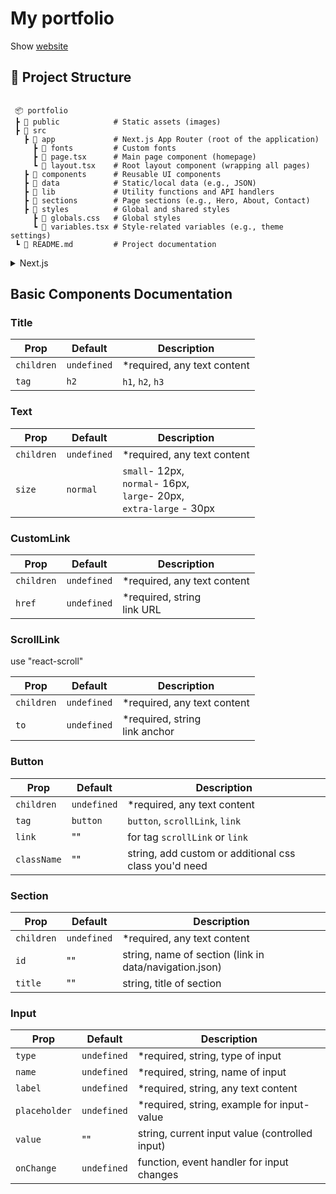 # My portfolio

Show [website](https://kuznietsova.org/)

## 📁 Project Structure


```plaintext

 📦 portfolio
 ┣ 📂 public            # Static assets (images)
 ┣ 📂 src
   ┣ 📂 app             # Next.js App Router (root of the application)
     ┣ 📂 fonts         # Custom fonts
     ┣ 📜 page.tsx      # Main page component (homepage)
     ┗ 📜 layout.tsx    # Root layout component (wrapping all pages)
   ┣ 📂 components      # Reusable UI components
   ┣ 📂 data            # Static/local data (e.g., JSON)
   ┣ 📂 lib             # Utility functions and API handlers
   ┣ 📂 sections        # Page sections (e.g., Hero, About, Contact)
   ┣ 📂 styles          # Global and shared styles
     ┣ 📜 globals.css   # Global styles
     ┗ 📜 variables.tsx # Style-related variables (e.g., theme settings)
 ┗ 📜 README.md         # Project documentation
```

 
<details>
  <summary>Next.js</summary>
This is a [Next.js](https://nextjs.org) project bootstrapped with [`create-next-app`](https://nextjs.org/docs/app/api-reference/cli/create-next-app).


## Structure of project
- About me
- Skills
- Projects
- Contacts

## Getting Started

First, run the development server:

```bash
npm run dev
# or
yarn dev
# or
pnpm dev
# or
bun dev
```

Open [http://localhost:3000](http://localhost:3000) with your browser to see the result.

You can start editing the page by modifying `app/page.tsx`. The page auto-updates as you edit the file.

This project uses [`next/font`](https://nextjs.org/docs/app/building-your-application/optimizing/fonts) to automatically optimize and load [Geist](https://vercel.com/font), a new font family for Vercel.

## Learn More

To learn more about Next.js, take a look at the following resources:

- [Next.js Documentation](https://nextjs.org/docs) - learn about Next.js features and API.
- [Learn Next.js](https://nextjs.org/learn) - an interactive Next.js tutorial.

You can check out [the Next.js GitHub repository](https://github.com/vercel/next.js) - your feedback and contributions are welcome!

## Deploy on Vercel

The easiest way to deploy your Next.js app is to use the [Vercel Platform](https://vercel.com/new?utm_medium=default-template&filter=next.js&utm_source=create-next-app&utm_campaign=create-next-app-readme) from the creators of Next.js.

Check out our [Next.js deployment documentation](https://nextjs.org/docs/app/building-your-application/deploying) for more details.
</details>


## Basic Components Documentation

### Title

| Prop      | Default    | Description    |
| --------- | ---------- | ---------------| 
| `children`| `undefined`| *required, any text content |
| `tag`     | `h2`       | `h1`, `h2`, `h3` |

### Text

| Prop      | Default    | Description    |
| --------- | ---------- | ---------------| 
| `children`| `undefined`| *required, any text content |
| `size`    | `normal`   | `small`- 12px, <br/> `normal`- 16px, <br/> `large`- 20px,<br/> `extra-large` - 30px  |

### CustomLink

| Prop      | Default    | Description    |
| --------- | ---------- | ---------------| 
| `children`| `undefined`| *required, any text content |
| `href`    | `undefined`| *required, string <br/> link URL |

### ScrollLink
use "react-scroll"

| Prop      | Default    | Description    |
| --------- | ---------- | ---------------| 
| `children`| `undefined`| *required, any text content |
| `to`      | `undefined`| *required, string <br/> link anchor |

### Button 

| Prop      | Default    | Description    |
| --------- | ---------- | ---------------| 
| `children`| `undefined`| *required, any text content |
| `tag`     | `button`   | `button`, `scrollLink`, `link` |
| `link`    | ""         | for tag `scrollLink` or `link` |
| `className`| ""        | string, add custom or additional css class you'd need | 

### Section

| Prop      | Default    | Description    |
| --------- | ---------- | ---------------| 
| `children`| `undefined`| *required, any text content |
| `id`      | ""         | string, name of section (link in data/navigation.json) |
| `title`   | ""         | string, title of section | 

### Input

| Prop      | Default    | Description    |
| --------- | ---------- | ---------------| 
| `type`    | `undefined`| *required, string, type of input |
| `name`    | `undefined`| *required, string, name of input |
| `label`   | `undefined`| *required, string, any text content  |
| `placeholder`| `undefined`| *required, string, example for input-value |
| `value`   | ""	       | string, current input value (controlled input) |
| `onChange` | `undefined` | function, event handler for input changes |


